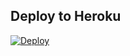 
## Deploy to Heroku

[![Deploy](https://www.herokucdn.com/deploy/button.svg)](https://heroku.com/deploy?template=https://github.com/samadii/music-demos-bot)

